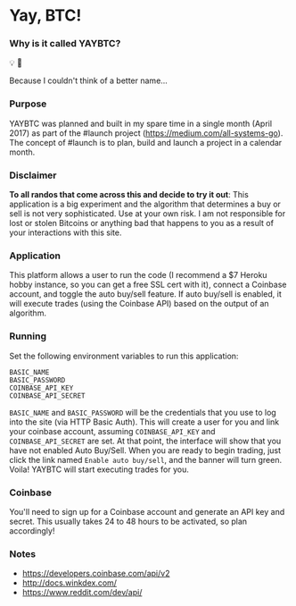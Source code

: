 # Yay, BTC!

### Why is it called YAYBTC?

💡 🤔

Because I couldn't think of a better name...

### Purpose

YAYBTC was planned and built in my spare time in a single month (April 2017) as part of the #launch project (https://medium.com/all-systems-go). The concept of #launch is to plan, build and launch a project in a calendar month.

### Disclaimer

**To all randos that come across this and decide to try it out**: This application is a big experiment and the algorithm that determines a buy or sell is not very sophisticated. Use at your own risk. I am not responsible for lost or stolen Bitcoins or anything bad that happens to you as a result of your interactions with this site.

### Application

This platform allows a user to run the code (I recommend a $7 Heroku hobby instance, so you can get a free SSL cert with it), connect a Coinbase account, and toggle the auto buy/sell feature.  If auto buy/sell is enabled, it will execute trades (using the Coinbase API) based on the output of an algorithm.


### Running

Set the following environment variables to run this application:

```
BASIC_NAME
BASIC_PASSWORD
COINBASE_API_KEY
COINBASE_API_SECRET
```

`BASIC_NAME` and `BASIC_PASSWORD` will be the credentials that you use to log into the site (via HTTP Basic Auth). This will create a user for you and link your coinbase account, assuming `COINBASE_API_KEY` and `COINBASE_API_SECRET` are set. At that point, the interface will show that you have not enabled Auto Buy/Sell. When you are ready to begin trading, just click the link named `Enable auto buy/sell`, and the banner will turn green. Voila! YAYBTC will start executing trades for you.

### Coinbase

You'll need to sign up for a Coinbase account and generate an API key and secret. This usually takes 24 to 48 hours to be activated, so plan accordingly!

### Notes

* https://developers.coinbase.com/api/v2
* http://docs.winkdex.com/
* https://www.reddit.com/dev/api/
